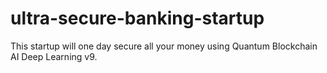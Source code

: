 # ultra-secure-banking-startup

This startup will one day secure all your money using Quantum Blockchain AI Deep Learning v9.

